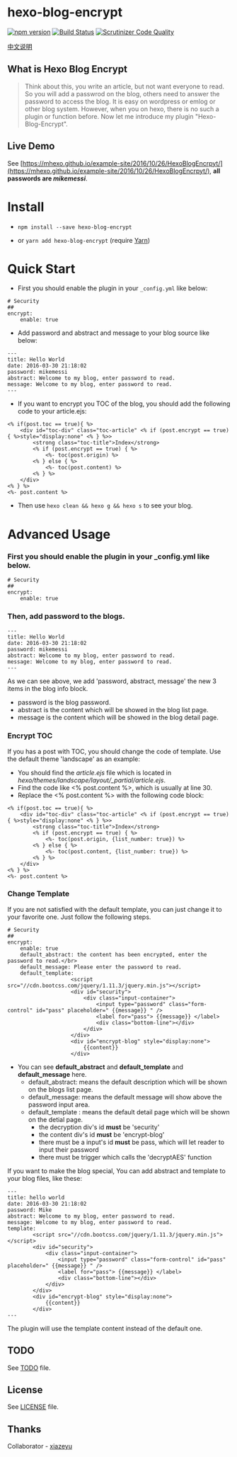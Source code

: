 # hexo-blog-encrypt

[![npm version](https://badge.fury.io/js/hexo-blog-encrypt.svg)](https://badge.fury.io/js/hexo-blog-encrypt)
[![Build Status](https://scrutinizer-ci.com/g/MikeCoder/hexo-blog-encrypt/badges/build.png?b=master)](https://scrutinizer-ci.com/g/MikeCoder/hexo-blog-encrypt/build-status/master)
[![Scrutinizer Code Quality](https://scrutinizer-ci.com/g/MikeCoder/hexo-blog-encrypt/badges/quality-score.png?b=master)](https://scrutinizer-ci.com/g/MikeCoder/hexo-blog-encrypt/?branch=master)

[中文说明](./ReadMe.zh.md)

## What is Hexo Blog Encrypt
> Think about this, you write an article, but not want everyone to read. So you will add a passwrod on the blog, others need to answer the password to access the blog.
> It is easy on wordpress or emlog or other blog system. However, when you on hexo, there is no such a plugin or function before.
> Now let me introduce my plugin "Hexo-Blog-Encrypt".

## Live Demo
See [https://mhexo.github.io/example-site/2016/10/26/HexoBlogEncrpyt/](https://mhexo.github.io/example-site/2016/10/26/HexoBlogEncrpyt/), **all passwords are *mikemessi***.

# Install
+ `npm install --save hexo-blog-encrypt`

+ or `yarn add hexo-blog-encrypt` (require [Yarn](https://yarnpkg.com/en/))

# Quick Start
+ First you should enable the plugin in your `_config.yml` like below:

```
# Security
##
encrypt:
    enable: true
```

+ Add password and abstract and message to your blog source like below:

```
---
title: Hello World
date: 2016-03-30 21:18:02
password: mikemessi
abstract: Welcome to my blog, enter password to read.
message: Welcome to my blog, enter password to read.
---
```

+ If you want to encrypt you TOC of the blog, you should add the following code to your article.ejs:

```
<% if(post.toc == true){ %>
    <div id="toc-div" class="toc-article" <% if (post.encrypt == true) { %>style="display:none" <% } %>>
        <strong class="toc-title">Index</strong>
        <% if (post.encrypt == true) { %>
            <%- toc(post.origin) %>
        <% } else { %>
            <%- toc(post.content) %>
        <% } %>
    </div>
<% } %>
<%- post.content %>
```

+ Then use `hexo clean && hexo g && hexo s` to see your blog.

# Advanced Usage

### First you should enable the plugin in your _config.yml like below.
```
# Security
##
encrypt:
    enable: true
```

### Then, add password to the blogs.

```
---
title: Hello World
date: 2016-03-30 21:18:02
password: mikemessi
abstract: Welcome to my blog, enter password to read.
message: Welcome to my blog, enter password to read.
---
```
As we can see above, we add 'password, abstract, message' the new 3 items in the blog info block.
+ password is the blog password.
+ abstract is the content which will be showed in the blog list page.
+ message is the content which will be showed in the blog detail page.

### Encrypt TOC

If you has a post with TOC, you should change the code of template. Use the default theme 'landscape' as an example:

+ You should find the *article.ejs* file which is located in *hexo/themes/landscape/layout/_partial/article.ejs*.
+ Find the code like <% post.content %>, which is usually at line 30.
+ Replace the <% post.content %> with the following code block:
```
<% if(post.toc == true){ %>
    <div id="toc-div" class="toc-article" <% if (post.encrypt == true) { %>style="display:none" <% } %>>
        <strong class="toc-title">Index</strong>
        <% if (post.encrypt == true) { %>
            <%- toc(post.origin, {list_number: true}) %>
        <% } else { %>
            <%- toc(post.content, {list_number: true}) %>
        <% } %>
    </div>
<% } %>
<%- post.content %>
```

### Change Template

If you are not satisfied with the default template, you can just change it to your favorite one. Just follow the following steps.

```
# Security
##
encrypt:
    enable: true
    default_abstract: the content has been encrypted, enter the password to read.</br>
    default_message: Please enter the password to read.
    default_template:
                    <script src="//cdn.bootcss.com/jquery/1.11.3/jquery.min.js"></script>
                    <div id="security">
                        <div class="input-container">
                            <input type="password" class="form-control" id="pass" placeholder=" {{message}} " />
                            <label for="pass"> {{message}} </label>
                            <div class="bottom-line"></div>
                        </div>
                    </div>
                    <div id="encrypt-blog" style="display:none">
                        {{content}}
                    </div>
```

+ You can see **default_abstract** and **default_template** and **default_message** here.
    + default_abstract: means the default description which will be shown on the blogs list page.
    + default_message: means the default message will show above the password input area.
    + default_template : means the default detail page which will be shown on the detial page.
        + the decryption div's id **must** be 'security'
        + the content div's id **must** be 'encrypt-blog'
        + there must be a input's id **must** be pass, which will let reader to input their password
        + there must be trigger which calls the 'decryptAES' function

If you want to make the blog special, You can add abstract and template to your blog files, like these:
```
---
title: hello world
date: 2016-03-30 21:18:02
password: Mike
abstract: Welcome to my blog, enter password to read.
message: Welcome to my blog, enter password to read.
template:
        <script src="//cdn.bootcss.com/jquery/1.11.3/jquery.min.js"></script>
        <div id="security">
            <div class="input-container">
                <input type="password" class="form-control" id="pass" placeholder=" {{message}} " />
                <label for="pass"> {{message}} </label>
                <div class="bottom-line"></div>
            </div>
        </div>
        <div id="encrypt-blog" style="display:none">
            {{content}}
        </div>
---
```

The plugin will use the template content instead of the default one.

## TODO
See [TODO](./TODO.md) file.

## License
See [LICENSE](./LICENSE) file.

## Thanks
Collaborator - [xiazeyu](https://github.com/xiazeyu)
